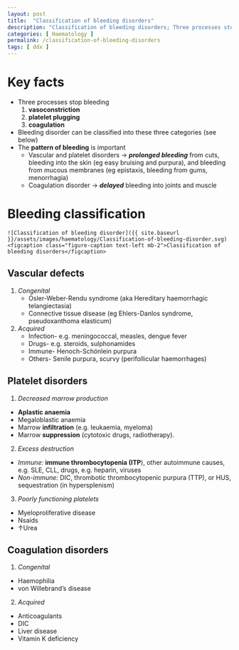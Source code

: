 ```yaml
---
layout: post
title:  "Classification of bleeding disorders"
description: "Classification of bleeding disorders; Three processes stops human body from bleeding: vasoconstriction, platelet plugging, and coagulation. Bleeding disorder can be classified into vascular disorder, platelet disorder and/or coagulation disorder."
categories: [ Haematology ] 
permalink: /classification-of-bleeding-disorders
tags: [ ddx ]
---
```

# Key facts
- Three processes stop bleeding
    1. **vasoconstriction**
    2. **platelet plugging**
    3. **coagulation**  
- Bleeding disorder can be classified into these three categories (see below)
- The **pattern of bleeding** is important
    - Vascular and platelet disorders → ***prolonged bleeding*** from cuts, bleeding into the skin (eg easy bruising and purpura), and bleeding from mucous membranes (eg epistaxis, bleeding from gums, menorrhagia)
    - Coagulation disorder → ***delayed*** bleeding into joints and muscle

# Bleeding classification
    ![Classification of bleeding disorder]({{ site.baseurl }}/assets/images/haematology/Classification-of-bleeding-disorder.svg)
    <figcaption class="figure-caption text-left mb-2">Classification of bleeding disorders</figcaption>

## **Vascular defects**
1. *Congenital*
    - Osler-Weber-Rendu syndrome (aka Hereditary haemorrhagic telangiectasia)
    - Connective tissue disease (eg Ehlers-Danlos syndrome, pseudoxanthoma elasticum)
2. *Acquired*
    - Infection- e.g. meningococcal, measles, dengue fever
    - Drugs- e.g. steroids, sulphonamides
    - Immune- Henoch-Schönlein purpura
    - Others- Senile purpura, scurvy (perifollicular haemorrhages)

## **Platelet disorders**
1. *Decreased marrow production*
  - **Aplastic anaemia**
  - Megaloblastic anaemia
  - Marrow **infiltration** (e.g. leukaemia, myeloma)
  - Marrow **suppression** (cytotoxic drugs, radiotherapy).
2. *Excess destruction*
  - *Immune:* **immune thrombocytopenia (ITP**), other autoimmune causes, e.g. SLE, CLL, drugs, e.g. heparin, viruses
  - *Non-immune:* DIC, thrombotic thrombocytopenic purpura (TTP), or HUS, sequestration (in hypersplenism)
3. *Poorly functioning platelets*
  - Myeloproliferative disease
  - Nsaids
  - ↑Urea

## **Coagulation disorders**
1. *Congenital*
  - Haemophilia
  - von Willebrand’s disease
2. *Acquired*
  - Anticoagulants
  - DIC
  - Liver disease 
  - Vitamin K deficiency 